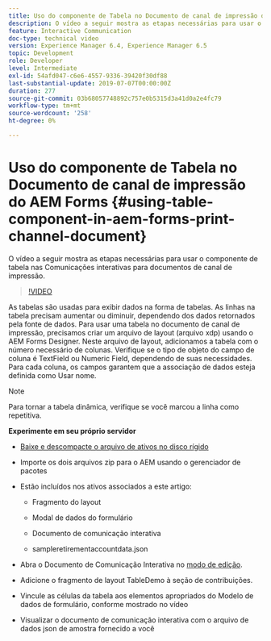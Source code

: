```yaml
---
title: Uso do componente de Tabela no Documento de canal de impressão do AEM Forms
description: O vídeo a seguir mostra as etapas necessárias para usar o componente de tabela nas Comunicações interativas para documentos de canal de impressão.
feature: Interactive Communication
doc-type: technical video
version: Experience Manager 6.4, Experience Manager 6.5
topic: Development
role: Developer
level: Intermediate
exl-id: 54afd047-c6e6-4557-9336-39420f30df88
last-substantial-update: 2019-07-07T00:00:00Z
duration: 277
source-git-commit: 03b68057748892c757e0b5315d3a41d0a2e4fc79
workflow-type: tm+mt
source-wordcount: '258'
ht-degree: 0%

---
```


# Uso do componente de Tabela no Documento de canal de impressão do AEM Forms {#using-table-component-in-aem-forms-print-channel-document}

O vídeo a seguir mostra as etapas necessárias para usar o componente de tabela nas Comunicações interativas para documentos de canal de impressão.

>[!VIDEO](https://video.tv.adobe.com/v/27769?quality=12&learn=on)

As tabelas são usadas para exibir dados na forma de tabelas. As linhas na tabela precisam aumentar ou diminuir, dependendo dos dados retornados pela fonte de dados. Para usar uma tabela no documento de canal de impressão, precisamos criar um arquivo de layout (arquivo xdp) usando o AEM Forms Designer. Neste arquivo de layout, adicionamos a tabela com o número necessário de colunas. Verifique se o tipo de objeto do campo de coluna é TextField ou Numeric Field, dependendo de suas necessidades. Para cada coluna, os campos garantem que a associação de dados esteja definida como Usar nome.

>[!NOTE]
>
>Para tornar a tabela dinâmica, verifique se você marcou a linha como repetitiva.

**Experimente em seu próprio servidor**

* [Baixe e descompacte o arquivo de ativos no disco rígido](assets/usingtablesinprintchannel.zip)

* Importe os dois arquivos zip para o AEM usando o gerenciador de pacotes

* Estão incluídos nos ativos associados a este artigo:

   * Fragmento do layout

   * Modal de dados do formulário

   * Documento de comunicação interativa
   * sampleretirementaccountdata.json

* Abra o Documento de Comunicação Interativa no [modo de edição](http://localhost:4502/editor.html/content/forms/af/401kstatement/tablesinprintdocument/channels/print.html).

* Adicione o fragmento de layout TableDemo à seção de contribuições.
* Vincule as células da tabela aos elementos apropriados do Modelo de dados de formulário, conforme mostrado no vídeo

* Visualizar o documento de comunicação interativa com o arquivo de dados json de amostra fornecido a você
